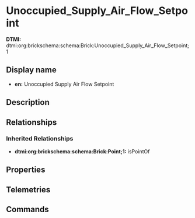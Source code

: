 # Unoccupied_Supply_Air_Flow_Setpoint
**DTMI:** dtmi:org:brickschema:schema:Brick:Unoccupied_Supply_Air_Flow_Setpoint;1
## Display name
- **en:** Unoccupied Supply Air Flow Setpoint
## Description
## Relationships
### Inherited Relationships
* **dtmi:org:brickschema:schema:Brick:Point;1:** isPointOf
## Properties
## Telemetries
## Commands
